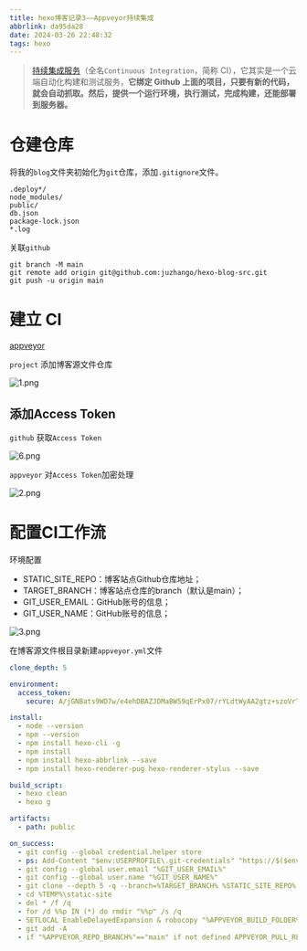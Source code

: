 ```yaml
---
title: hexo博客记录3——Appveyor持续集成
abbrlink: da95da28
date: 2024-03-26 22:48:32
tags: hexo
---
```


>[持续集成服务](https://en.wikipedia.org/wiki/Continuous_integration)（全名`Continuous Integration`，简称 CI），它其实是一个云端自动化构建和测试服务，**它绑定 Github 上面的项目，只要有新的代码，就会自动抓取。然后，提供一个运行环境，执行测试，完成构建，还能部署到服务器。**


# 仓建仓库

将我的`blog`文件夹初始化为`git`仓库，添加`.gitignore`文件。

```
.deploy*/
node_modules/
public/
db.json
package-lock.json
*.log
```

关联`github`

```shell
git branch -M main
git remote add origin git@github.com:juzhango/hexo-blog-src.git
git push -u origin main
```

# 建立 CI

[appveyor](https://ci.appveyor.com/)

`project` 添加博客源文件仓库

![1.png](https://juzhango-1257120269.cos.ap-shanghai.myqcloud.com/240326/1.png)

## 添加Access Token

`github` 获取`Access Token`

![6.png](https://juzhango-1257120269.cos.ap-shanghai.myqcloud.com/240326/6.png)

`appveyor` 对`Access Token`加密处理

![2.png](https://juzhango-1257120269.cos.ap-shanghai.myqcloud.com/240326/2.png)


# 配置CI工作流

环境配置

- STATIC_SITE_REPO：博客站点Github仓库地址；
- TARGET_BRANCH：博客站点仓库的branch（默认是main）；
- GIT_USER_EMAIL：GitHub账号的信息；
- GIT_USER_NAME：GitHub账号的信息；

![3.png](https://juzhango-1257120269.cos.ap-shanghai.myqcloud.com/240326/3.png)

在博客源文件根目录新建`appveyor.yml`文件

```yml
clone_depth: 5

environment:
  access_token:
    secure: A/jGNBats9WD7w/e4ehDBAZJDMaBW59qErPx07/rYLdtWyAA2gtz+szoVrTmjVLW

install:
  - node --version
  - npm --version
  - npm install hexo-cli -g
  - npm install
  - npm install hexo-abbrlink --save
  - npm install hexo-renderer-pug hexo-renderer-stylus --save

build_script:
  - hexo clean
  - hexo g

artifacts:
  - path: public

on_success:
  - git config --global credential.helper store
  - ps: Add-Content "$env:USERPROFILE\.git-credentials" "https://$($env:access_token):x-oauth-basic@github.com`n"
  - git config --global user.email "%GIT_USER_EMAIL%"
  - git config --global user.name "%GIT_USER_NAME%"
  - git clone --depth 5 -q --branch=%TARGET_BRANCH% %STATIC_SITE_REPO% %TEMP%\static-site
  - cd %TEMP%\static-site
  - del * /f /q
  - for /d %%p IN (*) do rmdir "%%p" /s /q
  - SETLOCAL EnableDelayedExpansion & robocopy "%APPVEYOR_BUILD_FOLDER%\public" "%TEMP%\static-site" /e & IF !ERRORLEVEL! EQU 1 (exit 0) ELSE (IF !ERRORLEVEL! EQU 3 (exit 0) ELSE (exit 1))
  - git add -A
  - if "%APPVEYOR_REPO_BRANCH%"=="main" if not defined APPVEYOR_PULL_REQUEST_NUMBER (git diff --quiet --exit-code --cached || git commit -m "Update Static Site" && git push origin %TARGET_BRANCH% && appveyor AddMessage "Static Site Updated")
```


